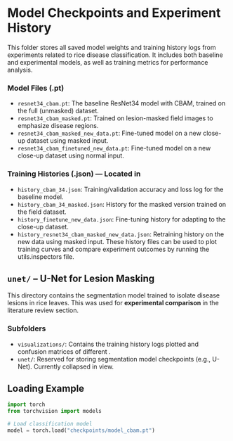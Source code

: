 # Model Checkpoints and Experiment History
This folder stores all saved model weights and training history logs from experiments related to rice disease classification. It includes both baseline and experimental models, as well as training metrics for performance analysis.
### Model Files (.pt)

- `resnet34_cbam.pt`: The baseline ResNet34 model with CBAM, trained on the full (unmasked) dataset.
- `resnet34_cbam_masked.pt`: Trained on lesion-masked field images to emphasize disease regions.
- `resnet34_cbam_masked_new_data.pt`: Fine-tuned model on a new close-up dataset using masked input.
- `resnet34_cbam_finetuned_new_data.pt`: Fine-tuned model on a new close-up dataset using normal input.

### Training Histories (.json) — Located in 

- `history_cbam_34.json`: Training/validation accuracy and loss log for the baseline model.
- `history_cbam_34_masked.json`: History for the masked version trained on the field dataset.
- `history_finetune_new_data.json`: Fine-tuning history for adapting to the close-up dataset.
- `history_resnet34_cbam_masked_new_data.json`: Retraining history on the new data using masked input.
These history files can be used to plot training curves and compare experiment outcomes by running the utils.inspectors file. 
## `unet/` – U-Net for Lesion Masking

This directory contains the segmentation model trained to isolate disease lesions in rice leaves. This was used for **experimental comparison** in the literature review section.
### Subfolders
- `visualizations/`: Contains the training history logs plotted and confusion matrices of different .
- `unet/`: Reserved for storing segmentation model checkpoints (e.g., U-Net). Currently collapsed in view.

## Loading Example

```python
import torch
from torchvision import models

# Load classification model
model = torch.load("checkpoints/model_cbam.pt")
```




